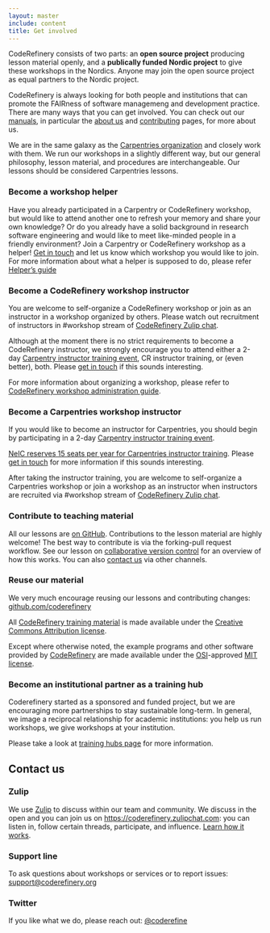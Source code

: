 ```yaml
---
layout: master
include: content
title: Get involved
---
```


CodeRefinery consists of two parts: an **open source project**
producing lesson material openly, and a **publically funded Nordic
project** to give these workshops in the Nordics.  Anyone may join the
open source project as equal partners to the Nordic project.

CodeRefinery is always looking for both people and institutions that can promote the FAIRness of software managemeng and development practice. There are many ways that you can get involved.  You can check out our [manuals](https://coderefinery.github.io/manuals/), in particular the [about us](https://coderefinery.github.io/manuals/the-project/) and [contributing](https://coderefinery.github.io/manuals/contributing/) pages, for more about us.

We are in the same galaxy as the [Carpentries
organization](https://carpentries.org/) and closely work with them. We
run our workshops in a slightly different way, but our general
philosophy, lesson material, and procedures are interchangeable. Our
lessons should be considered Carpentries lessons.

### Become a workshop helper

Have you already participated in a Carpentry or CodeRefinery workshop, but
would like to attend another one to refresh your memory and share your own
knowledge? Or do you already have a solid background in research software
engineering and would like to meet like-minded people in a friendly
environment? Join a Carpentry or CodeRefinery workshop as a helper! [Get in
touch](/get-involved/#contact-us) and let us know which workshop you would like to join. For more information about what a helper is supposed to do, please refer [Helper’s guide](https://coderefinery.github.io/manuals/helping-and-teaching/)


### Become a CodeRefinery workshop instructor
<!--- I am quite unsure if this is OK enough. Especially the order of the paragraphs. Please modify to make it most reasonable--->

You are welcome to self-organize a CodeRefinery workshop or join as an instructor in a workshop organized by others. Please watch out recruitment of instructors in #workshop stream of [CodeRefinery Zulip chat](https://coderefinery.github.io/manuals/chat/).

Although at the moment there is no strict requirements to become a CodeRefinery instructor, we strongly encourage you to attend either a 2-day [Carpentry instructor training event](https://carpentries.github.io/instructor-training/), CR instructor training, or (even better), both. Please
[get in touch](mailto:support@coderefinery.org) if this sounds interesting.

For more information about organizing a workshop, please refer to [CodeRefinery workshop administration guide](https://coderefinery.github.io/manuals/workshop-administration/).

### Become a Carpentries workshop instructor
<!--- I am quite unsure if this is OK enough. Especially the order of the paragraphs. Please modify to make it most reasonable--->

If you would like to become an instructor for Carpentries, you should begin by participating in a 2-day [Carpentry instructor training event](https://carpentries.github.io/instructor-training/).
<!--need to revise the URL -->
[NeIC reserves 15 seats per year for Carpentries instructor training](https://neic.no/training). Please
[get in touch](mailto:support@coderefinery.org) for more information if this sounds interesting.

After taking the instructor training, you are welcome to self-organize a Carpentries workshop or join a workshop as an instructor when instructors are recruited via  #workshop stream of [CodeRefinery Zulip chat](https://coderefinery.github.io/manuals/chat/).


### Contribute to teaching material

All our lessons are [on GitHub](https://github.com/coderefinery). Contributions
to the lesson material are highly welcome! The best way to contribute is via
the forking-pull request workflow. See our lesson on [collaborative version
control](https://coderefinery.github.io/git-collaborative/02-distributed/) for
an overview of how this works. You can also [contact us](/get-involved/#contact-us) via other
channels.


### Reuse our material

We very much encourage reusing our lessons and contributing changes: [github.com/coderefinery](https://github.com/coderefinery/)

All [CodeRefinery training material](../lessons) is made available under the [Creative Commons Attribution license](https://creativecommons.org/licenses/by/4.0/).

Except where otherwise noted, the example programs and other software provided by [CodeRefinery](https://github.com/coderefinery/) are made available under the [OSI](https://opensource.org/)-approved [MIT license](https://opensource.org/licenses/mit-license.html).


### Become an institutional partner as a training hub

Coderefinery started as a sponsored and funded project, but we are
encouraging more partnerships to stay sustainable long-term.  In
general, we image a reciprocal relationship for academic institutions:
you help us run workshops, we give workshops at your institution.

Please take a look at [training hubs page](https://coderefinery.org/about/hubs/) for more information.


## Contact us

### Zulip

We use [Zulip](https://zulipchat.com) to discuss within our team and community.
We discuss in the open and you can join us on
<https://coderefinery.zulipchat.com>: you can listen in, follow certain threads, participate, and influence. [Learn how it works](https://coderefinery.github.io/manuals/chat/).


### Support line

To ask questions about workshops or services or to report issues:
[support@coderefinery.org](mailto:support@coderefinery.org)


### Twitter

If you like what we do, please reach out:
[@coderefine](https://twitter.com/coderefine)
